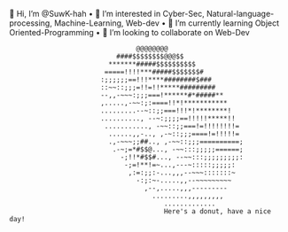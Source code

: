 👋 Hi, I’m @SuwK-hah •
 👀 I’m interested in Cyber-Sec, Natural-language-processing, Machine-Learning, Web-dev •
 🌱 I’m currently learning Object Oriented-Programming •
 💞️ I’m looking to collaborate on Web-Dev

                                    @@@@@@@@                                    
                               ####$$$$$$$$@@@$$                               
                             *******#####$$$$$$$$$$                            
                            =====!!!!***#####$$$$$$$#                          
                           :;;;;;;==!!!****########$###                        
                           ::~~::;;;=!!=!!*****#########                       
                           --,,-~~~:;;;===!******#*#####**                     
                           ,.....,-~~:;:====!!*!***********                    
                           .........--~::;;===!!!*!********!                   
                           .........., --~:;;;;==!!!!!*****!!                   
                            ..........., -~~::;;===!=!!!!!!!!=                  
                             ......,,-.., ,-~::;;;====!=!!!!!=                  
                             .,-~~~;;##.., ,-~~::;;;==========;                 
                              .-~;=*#$$@..., -~~:::;;;;;======;                 
                                -;!!*#$$#..., --~~:::;;;;;;;;;:                 
                                 -;=!**!=~...,---~:::::;;;;;:                  
                                  ,:=:;;:-...,,,--~~~:::::::~                  
                                    -:;:~-.....,,--~~~~~~~~~                   
                                      ,--,.....,,,---------                    
                                        .........,,,,,,,,,                     
                                           .............  
                                           Here's a donut, have a nice day!

<!---
SuwK-hah/SuwK-hah is a ✨ special ✨ repository because its `README.md` (this file) appears on your GitHub profile.
You can click the Preview link to take a look at your changes.
--->
